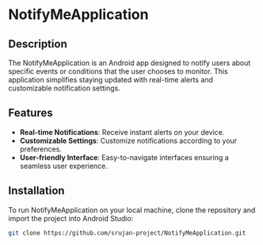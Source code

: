 # NotifyMeApplication

## Description
The NotifyMeApplication is an Android app designed to notify users about specific events or conditions that the user chooses to monitor. This application simplifies staying updated with real-time alerts and customizable notification settings.

## Features
- **Real-time Notifications**: Receive instant alerts on your device.
- **Customizable Settings**: Customize notifications according to your preferences.
- **User-friendly Interface**: Easy-to-navigate interfaces ensuring a seamless user experience.

## Installation
To run NotifyMeApplication on your local machine, clone the repository and import the project into Android Studio:
```bash
git clone https://github.com/srujan-project/NotifyMeApplication.git
